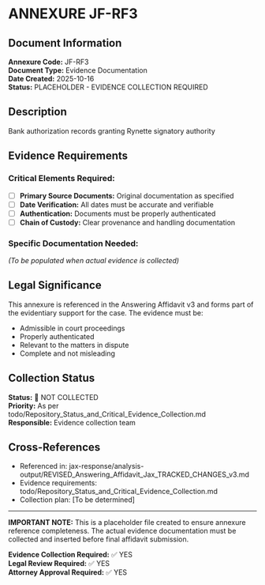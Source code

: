 # ANNEXURE JF-RF3

## Document Information
**Annexure Code:** JF-RF3  
**Document Type:** Evidence Documentation  
**Date Created:** 2025-10-16  
**Status:** PLACEHOLDER - EVIDENCE COLLECTION REQUIRED  

## Description
Bank authorization records granting Rynette signatory authority

## Evidence Requirements

### Critical Elements Required:
- [ ] **Primary Source Documents:** Original documentation as specified
- [ ] **Date Verification:** All dates must be accurate and verifiable  
- [ ] **Authentication:** Documents must be properly authenticated
- [ ] **Chain of Custody:** Clear provenance and handling documentation

### Specific Documentation Needed:
*(To be populated when actual evidence is collected)*

## Legal Significance
This annexure is referenced in the Answering Affidavit v3 and forms part of the evidentiary support for the case. The evidence must be:
- Admissible in court proceedings
- Properly authenticated 
- Relevant to the matters in dispute
- Complete and not misleading

## Collection Status
**Status:** 🔴 NOT COLLECTED  
**Priority:** As per todo/Repository_Status_and_Critical_Evidence_Collection.md  
**Responsible:** Evidence collection team  

## Cross-References
- Referenced in: jax-response/analysis-output/REVISED_Answering_Affidavit_Jax_TRACKED_CHANGES_v3.md
- Evidence requirements: todo/Repository_Status_and_Critical_Evidence_Collection.md
- Collection plan: [To be determined]

---

**IMPORTANT NOTE:** This is a placeholder file created to ensure annexure reference completeness. 
The actual evidence documentation must be collected and inserted before final affidavit submission.

**Evidence Collection Required:** ✅ YES  
**Legal Review Required:** ✅ YES  
**Attorney Approval Required:** ✅ YES
